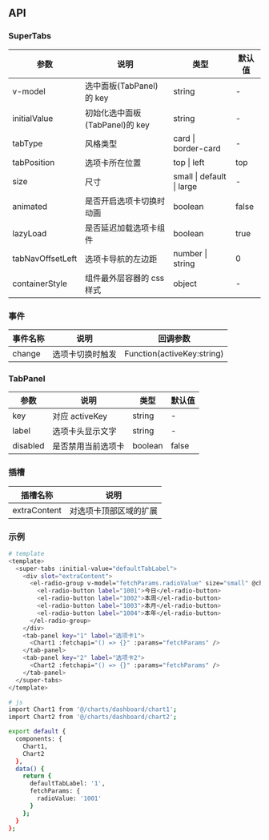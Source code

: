 ## API

### SuperTabs

| 参数             | 说明                           | 类型                      | 默认值 |
| ---------------- | ------------------------------ | ------------------------- | ------ |
| v-model          | 选中面板(TabPanel)的 key       | string                    | -      |
| initialValue     | 初始化选中面板(TabPanel)的 key | string                    | -      |
| tabType          | 风格类型                       | card \| border-card       | -      |
| tabPosition      | 选项卡所在位置                 | top \| left               | top    |
| size             | 尺寸                           | small \| default \| large | -      |
| animated         | 是否开启选项卡切换时动画       | boolean                   | false  |
| lazyLoad         | 是否延迟加载选项卡组件         | boolean                   | true   |
| tabNavOffsetLeft | 选项卡导航的左边距             | number \| string          | 0      |
| containerStyle   | 组件最外层容器的 css 样式      | object                    | -      |

### 事件

| 事件名称 | 说明             | 回调参数                   |
| -------- | ---------------- | -------------------------- |
| change   | 选项卡切换时触发 | Function(activeKey:string) |

### TabPanel

| 参数     | 说明               | 类型    | 默认值 |
| -------- | ------------------ | ------- | ------ |
| key      | 对应 activeKey     | string  | -      |
| label    | 选项卡头显示文字   | string  | -      |
| disabled | 是否禁用当前选项卡 | boolean | false  |

### 插槽

| 插槽名称     | 说明                   |
| ------------ | ---------------------- |
| extraContent | 对选项卡顶部区域的扩展 |

### 示例

```bash
# template
<template>
  <super-tabs :initial-value="defaultTabLabel">
    <div slot="extraContent">
      <el-radio-group v-model="fetchParams.radioValue" size="small" @change="changeHandle">
        <el-radio-button label="1001">今日</el-radio-button>
        <el-radio-button label="1002">本周</el-radio-button>
        <el-radio-button label="1003">本月</el-radio-button>
        <el-radio-button label="1004">本年</el-radio-button>
      </el-radio-group>
    </div>
    <tab-panel key="1" label="选项卡1">
      <Chart1 :fetchapi="() => {}" :params="fetchParams" />
    </tab-panel>
    <tab-panel key="2" label="选项卡2">
      <Chart2 :fetchapi="() => {}" :params="fetchParams" />
    </tab-panel>
  </super-tabs>
</template>

# js
import Chart1 from '@/charts/dashboard/chart1';
import Chart2 from '@/charts/dashboard/chart2';

export default {
  components: {
    Chart1,
    Chart2
  },
  data() {
    return {
      defaultTabLabel: '1',
      fetchParams: {
        radioValue: '1001'
      }
    };
  }
};
```
